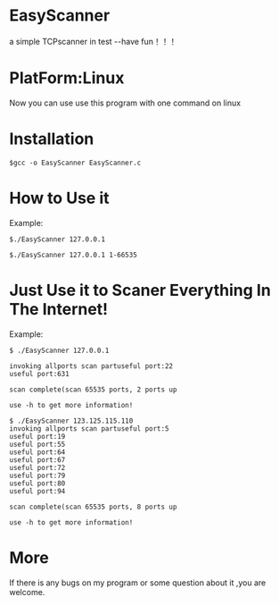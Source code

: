 # EasyScanner

a simple TCPscanner in test --have fun！！！

# PlatForm:Linux

Now you can use use this program with one command on linux

# Installation
```
$gcc -o EasyScanner EasyScanner.c
```
# How to Use it
Example:
```
$./EasyScanner 127.0.0.1 

$./EasyScanner 127.0.0.1 1-66535
```
# Just Use it to Scaner Everything In The Internet!

Example:

```
$ ./EasyScanner 127.0.0.1

invoking allports scan partuseful port:22
useful port:631

scan complete(scan 65535 ports, 2 ports up

use -h to get more information!

```
```
$ ./EasyScanner 123.125.115.110
invoking allports scan partuseful port:5
useful port:19
useful port:55
useful port:64
useful port:67
useful port:72
useful port:79
useful port:80
useful port:94

scan complete(scan 65535 ports, 8 ports up

use -h to get more information!
```


# More

If there is any bugs on my program or some question about it ,you are welcome.
